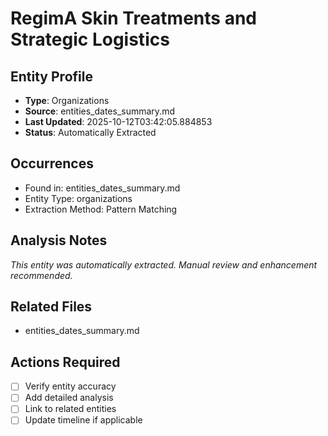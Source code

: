 # RegimA Skin Treatments and Strategic Logistics

## Entity Profile
- **Type**: Organizations
- **Source**: entities_dates_summary.md
- **Last Updated**: 2025-10-12T03:42:05.884853
- **Status**: Automatically Extracted

## Occurrences
- Found in: entities_dates_summary.md
- Entity Type: organizations
- Extraction Method: Pattern Matching

## Analysis Notes
*This entity was automatically extracted. Manual review and enhancement recommended.*

## Related Files
- entities_dates_summary.md

## Actions Required
- [ ] Verify entity accuracy
- [ ] Add detailed analysis
- [ ] Link to related entities
- [ ] Update timeline if applicable
